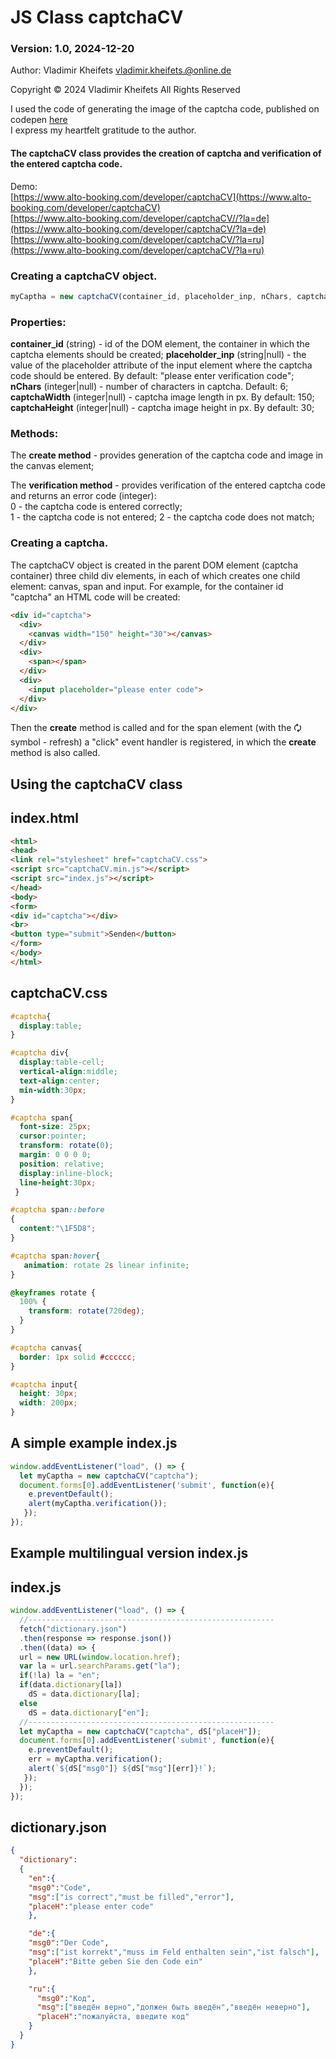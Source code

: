 
# JS Class captchaCV

### Version: 1.0, 2024-12-20

Author: Vladimir Kheifets <vladimir.kheifets.@online.de>

Copyright &copy; 2024 Vladimir Kheifets All Rights Reserved

I used the code of generating the image of the captcha code, published on codepen [here](https://codepen.io/guanqi/pen/mdbXQOJ)    
I express my heartfelt gratitude to the author.

#### The captchaCV class provides the creation of captcha and verification of the entered captcha code.

Demo:  
[https://www.alto-booking.com/developer/captchaCV](https://www.alto-booking.com/developer/captchaCV)  
[https://www.alto-booking.com/developer/captchaCV//?la=de](https://www.alto-booking.com/developer/captchaCV/?la=de)  
[https://www.alto-booking.com/developer/captchaCV/?la=ru](https://www.alto-booking.com/developer/captchaCV/?la=ru)

### Creating a captchaCV object.
```js
myCaptha = new captchaCV(container_id, placeholder_inp, nChars, captchaWidth, captchaHeight);
```
### Properties:

**container_id** (string) - id of the DOM element, the container in which the captcha elements should be created;    **placeholder_inp** (string|null) - the value of the placeholder attribute of the input element where the captcha code should be entered. By default: "please enter verification code";   
**nChars** (integer|null) - number of characters in captcha. Default: 6;    
**captchaWidth** (integer|null) - captcha image length in px. By default: 150;   
**captchaHeight** (integer|null) - captcha image height in px. By default: 30;  

### Methods:

The **create method** - provides generation of the captcha code and image in the canvas element;  

The **verification method** - provides verification of the entered captcha code and returns an error code (integer):  
0 - the captcha code is entered correctly;  
1 - the captcha code is not entered; 
2 - the captcha code does not match;

### Creating a captcha.

The captchaCV object is created in the parent DOM element (captcha container)
three child div elements, in each of which creates one child element:
canvas, span and input.
For example, for the container id "captcha" an HTML code will be created:
```html
<div id="captcha">
  <div>
    <canvas width="150" height="30"></canvas>
  </div>
  <div>
    <span></span>
  </div>
  <div>
    <input placeholder="please enter code">
  </div>
</div>
```
Then the **create** method is called and for the span element (with the 🗘 symbol - refresh)
a "click" event handler is registered, in which the **create** method is also called.

## Using the captchaCV class

## index.html

```html
<html>
<head>
<link rel="stylesheet" href="captchaCV.css">
<script src="captchaCV.min.js"></script>
<script src="index.js"></script>
</head>
<body>
<form>
<div id="captcha"></div>
<br>
<button type="submit">Senden</button>
</form>
</body>
</html>
```

## captchaCV.css

```css
#captcha{
  display:table;
}

#captcha div{
  display:table-cell;
  vertical-align:middle;
  text-align:center;
  min-width:30px;
}

#captcha span{
  font-size: 25px;
  cursor:pointer;
  transform: rotate(0);
  margin: 0 0 0 0;
  position: relative;
  display:inline-block;
  line-height:30px;
 }

#captcha span::before
{
  content:"\1F5D8";
}

#captcha span:hover{
   animation: rotate 2s linear infinite;
}

@keyframes rotate {
  100% {
    transform: rotate(720deg);
  }
}

#captcha canvas{
  border: 1px solid #cccccc;
}

#captcha input{
  height: 30px;
  width: 200px;
}
```


## A simple example index.js

```js
window.addEventListener("load", () => {
  let myCaptha = new captchaCV("captcha");
  document.forms[0].addEventListener('submit', function(e){
    e.preventDefault();
    alert(myCaptha.verification());
   });
});
```


## Example multilingual version index.js

## index.js
```js
window.addEventListener("load", () => {
  //-------------------------------------------------------
  fetch("dictionary.json")
  .then(response => response.json())
  .then((data) => {
  url = new URL(window.location.href);
  var la = url.searchParams.get("la");
  if(!la) la = "en";
  if(data.dictionary[la])
    dS = data.dictionary[la];
  else
    dS = data.dictionary["en"];
  //-------------------------------------------------------
  let myCaptha = new captchaCV("captcha", dS["placeH"]);
  document.forms[0].addEventListener('submit', function(e){
    e.preventDefault();
    err = myCaptha.verification();
    alert(`${dS["msg0"]} ${dS["msg"][err]}!`);
   });
  });
});
```

## dictionary.json

```json
{
  "dictionary":
  {
    "en":{
    "msg0":"Code",
    "msg":["is correct","must be filled","error"],
    "placeH":"please enter code"
    },

    "de":{
    "msg0":"Der Code",
    "msg":["ist korrekt","muss im Feld enthalten sein","ist falsch"],
    "placeH":"Bitte geben Sie den Code ein"
    },

    "ru":{
      "msg0":"Код",
      "msg":["введён верно","должен быть введён","введён неверно"],
      "placeH":"пожалуйста, введите код"
    }
  }
}
```
